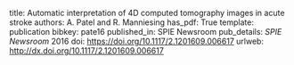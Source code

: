 title: Automatic interpretation of 4D computed tomography images in acute stroke
authors: A. Patel and R. Manniesing
has_pdf: True
template: publication
bibkey: pate16
published_in: SPIE Newsroom
pub_details: <i>SPIE Newsroom</i> 2016
doi: https://doi.org/10.1117/2.1201609.006617
urlweb: http://dx.doi.org/10.1117/2.1201609.006617
